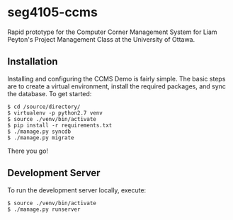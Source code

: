 seg4105-ccms
============

Rapid prototype for the Computer Corner Management System for Liam Peyton's Project Management Class at the University of Ottawa.

Installation
------------

Installing and configuring the CCMS Demo is fairly simple.  The basic steps
are to create a virtual environment, install the required packages, and sync
the database.  To get started:

    $ cd /source/directory/
    $ virtualenv -p python2.7 venv
    $ source ./venv/bin/activate
    $ pip install -r requirements.txt
    $ ./manage.py syncdb
    $ ./manage.py migrate

There you go!

Development Server
------------------

To run the development server locally, execute:

    $ source ./venv/bin/activate
    $ ./manage.py runserver


